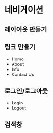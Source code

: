 # 네비게이션


## 레이아웃 만들기
## 링크 만들기

- Home
- About
- Info
- Contact Us


## 로그인/로그아웃
- Login
- Logout

## 검색창